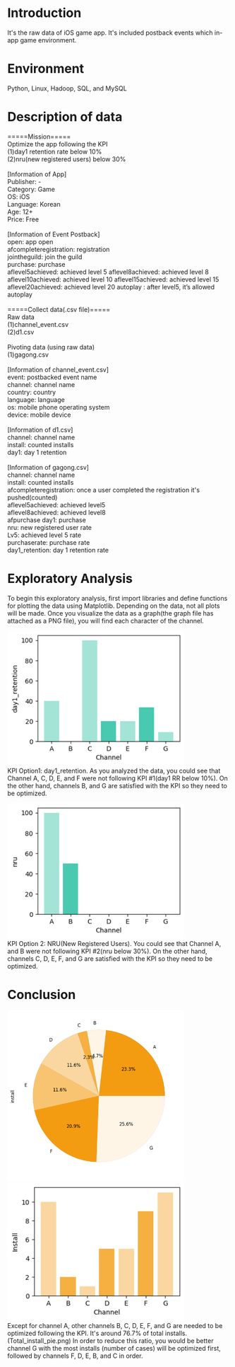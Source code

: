 # Introduction
It's the raw data of iOS game app. It's included postback events which in-app game environment.

# Environment
Python, Linux, Hadoop, SQL, and MySQL

# Description of data
=====Mission=====</br>
Optimize the app following the KPI</br>
(1)day1 retention rate below 10%</br>
(2)nru(new registered users) below 30%</br>
</br>
[Information of App]</br>
Publisher: -</br>
Category: Game</br>
OS: iOS</br>
Language: Korean</br>
Age: 12+</br>
Price: Free</br>
</br>
[Information of Event Postback]</br>
open: app open</br>
afcompleteregistration: registration</br>
jointheguild: join the guild</br>
purchase: purchase</br>
aflevel5achieved: achieved level 5 aflevel8achieved: achieved level 8</br>
aflevel10achieved: achieved level 10 aflevel15achieved: achieved level 15</br>
aflevel20achieved: achieved level 20 autoplay : after level5, it’s allowed autoplay</br>
</br>
=====Collect data(.csv file)=====</br>
Raw data</br>
(1)channel_event.csv</br>
(2)d1.csv</br>
</br>
Pivoting data (using raw data)</br>
(1)gagong.csv</br>
</br>
[Information of channel_event.csv]</br>
event: postbacked event name</br>
channel: channel name</br>
country: country</br>
language: language</br>
os: mobile phone operating system</br>
device: mobile device</br>
</br>
[Information of d1.csv]</br>
channel: channel name</br>
install: counted installs</br>
day1: day 1 retention</br>
</br>
[Information of gagong.csv]</br>
channel: channel name</br>
install: counted installs</br>
afcompleteregistration: once a user completed the registration it's pushed(counted)</br>
aflevel5achieved: achieved level5</br>
aflevel8achieved: achieved level8</br>
afpurchase day1: purchase</br>
nru: new registered user rate</br>
Lv5: achieved level 5 rate</br>
purchaserate: purchase rate</br>
day1_retention: day 1 retention rate</br>

# Exploratory Analysis
To begin this exploratory analysis, first import libraries and define functions for plotting the data using Matplotlib. Depending on the data, not all plots will be made. Once you visualize the data as a graph(the graph file has attached as a PNG file), you will find each character of the channel.</br>

<img src="day1_retention.png" width="400"></br>
KPI Option1: day1_retention.
As you analyzed the data, you could see that Channel A, C, D, E, and F were not following KPI #1(day1 RR below 10%). On the other hand, channels B, and G are satisfied with the KPI so they need to be optimized.</br>

<img src="nru.png" width="400"></br>
KPI Option 2: NRU(New Registered Users).
You could see that Channel A, and B were not following KPI #2(nru below 30%). On the other hand, channels C, D, E, F, and G are satisfied with the KPI so they need to be optimized.

# Conclusion
<img src="Total_install_pie.png" width="400"> <img src="Total_install.png" width="400"></br>
Except for channel A, other channels B, C, D, E, F, and G are needed to be optimized following the KPI. It's around 76.7% of total installs. 
(Total_install_pie.png) In order to reduce this ratio, you would be better channel G with the most installs (number of cases) will be optimized first, followed by channels F, D, E, B, and C in order.

